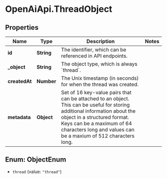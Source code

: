 # OpenAiApi.ThreadObject

## Properties
Name | Type | Description | Notes
------------ | ------------- | ------------- | -------------
**id** | **String** | The identifier, which can be referenced in API endpoints. | 
**_object** | **String** | The object type, which is always &#x60;thread&#x60;. | 
**createdAt** | **Number** | The Unix timestamp (in seconds) for when the thread was created. | 
**metadata** | **Object** | Set of 16 key-value pairs that can be attached to an object. This can be useful for storing additional information about the object in a structured format. Keys can be a maximum of 64 characters long and values can be a maxium of 512 characters long.  | 

<a name="ObjectEnum"></a>
## Enum: ObjectEnum

* `thread` (value: `"thread"`)

